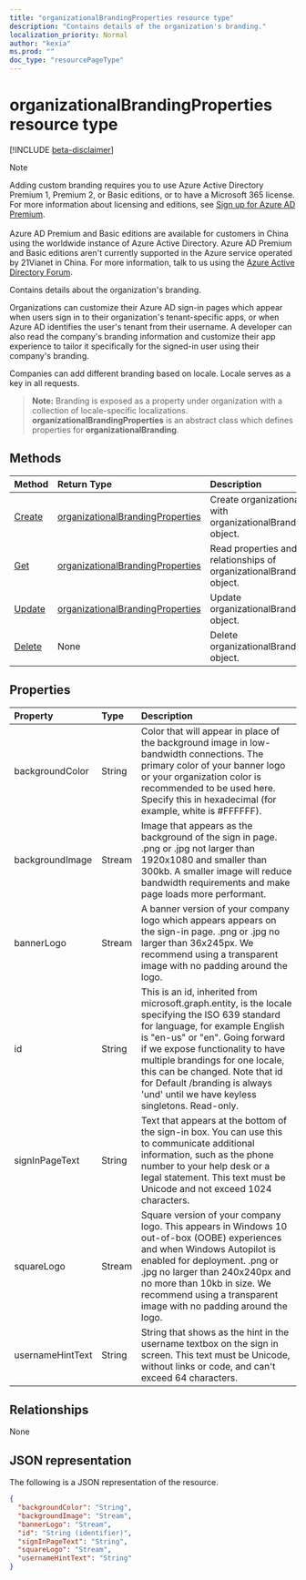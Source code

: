 ```yaml
---
title: "organizationalBrandingProperties resource type"
description: "Contains details of the organization's branding."
localization_priority: Normal
author: "kexia"
ms.prod: ""
doc_type: "resourcePageType"
---
```


# organizationalBrandingProperties resource type

[!INCLUDE [beta-disclaimer](../../includes/beta-disclaimer.md)]

>[!NOTE]
>Adding custom branding requires you to use Azure Active Directory Premium 1, Premium 2, or Basic editions, or to have a Microsoft 365 license. For more information about licensing and editions, see [Sign up for Azure AD Premium](https://docs.microsoft.com/en-us/azure/active-directory/fundamentals/active-directory-get-started-premium).<br><br>Azure AD Premium and Basic editions are available for customers in China using the worldwide instance of Azure Active Directory. Azure AD Premium and Basic editions aren't currently supported in the Azure service operated by 21Vianet in China. For more information, talk to us using the [Azure Active Directory Forum](https://feedback.azure.com/forums/169401-azure-active-directory/).

Contains details about the organization's branding.

Organizations can customize their Azure AD sign-in pages which appear when users sign in to their organization's tenant-specific apps, or when Azure AD identifies the user's tenant from their username. A developer can also read the company's branding information and customize their app experience to tailor it specifically for the signed-in user using their company's branding.

Companies can add different branding based on locale. Locale serves as a key in all requests.

>**Note:** Branding is exposed as a property under organization with a collection of locale-specific localizations. **organizationalBrandingProperties** is an abstract class which defines properties for **organizationalBranding**.

## Methods

| Method       | Return Type | Description |
|:-------------|:------------|:------------|
| [Create](../api/organizationalbrandingproperties-create.md) | [organizationalBrandingProperties](organizationalbrandingproperties.md) | Create organizational branding with organizationalBrandingProperties object. |
| [Get](../api/organizationalbrandingproperties-get.md) | [organizationalBrandingProperties](organizationalbrandingproperties.md) | Read properties and relationships of organizationalBrandingProperties object. |
| [Update](../api/organizationalbrandingproperties-update.md) | [organizationalBrandingProperties](organizationalbrandingproperties.md) | Update organizationalBrandingProperties object. |
| [Delete](../api/organizationalbrandingproperties-delete.md) | None | Delete organizationalBrandingProperties object. |

## Properties

| Property     | Type        | Description |
|:-------------|:------------|:------------|
|backgroundColor|String| Color that will appear in place of the background image in low-bandwidth connections. The primary color of your banner logo or your organization color is recommended to be used here. Specify this in hexadecimal (for example, white is #FFFFFF). |
|backgroundImage|Stream| Image that appears as the background of the sign in page. .png or .jpg not larger than 1920x1080 and smaller than 300kb. A smaller image will reduce bandwidth requirements and make page loads more performant. |
|bannerLogo|Stream| A banner version of your company logo which appears appears on the sign-in page. .png or .jpg no larger than 36x245px. We recommend using a transparent image with no padding around the logo. |
|id|String| This is an id, inherited from microsoft.graph.entity, is the locale specifying the ISO 639 standard for language, for example English is "en-us" or "en". Going forward if we expose functionality to have multiple brandings for one locale, this can be changed. Note that id for Default /branding is always 'und' until we have keyless singletons. Read-only. |
|signInPageText|String| Text that appears at the bottom of the sign-in box. You can use this to communicate additional information, such as the phone number to your help desk or a legal statement. This text must be Unicode and not exceed 1024 characters. |
|squareLogo|Stream| Square version of your company logo. This appears in Windows 10 out-of-box (OOBE) experiences and when Windows Autopilot is enabled for deployment. .png or .jpg no larger than 240x240px and no more than 10kb in size. We recommend using a transparent image with no padding around the logo. |
|usernameHintText|String| String that shows as the hint in the username textbox on the sign in screen. This text must be Unicode, without links or code, and can't exceed 64 characters. |

## Relationships

None

## JSON representation

The following is a JSON representation of the resource.

<!-- {
  "blockType": "resource",
  "optionalProperties": [

  ],
  "@odata.type": "microsoft.graph.organizationalBrandingProperties",
  "baseType": "",
  "keyProperty": "id"
}-->

```json
{
  "backgroundColor": "String",
  "backgroundImage": "Stream",
  "bannerLogo": "Stream",
  "id": "String (identifier)",
  "signInPageText": "String",
  "squareLogo": "Stream",
  "usernameHintText": "String"
}
```

<!-- uuid: 16cd6b66-4b1a-43a1-adaf-3a886856ed98
2019-02-04 14:57:30 UTC -->
<!-- {
  "type": "#page.annotation",
  "description": "organizationalBrandingProperties resource",
  "keywords": "",
  "section": "documentation",
  "tocPath": ""
}-->
